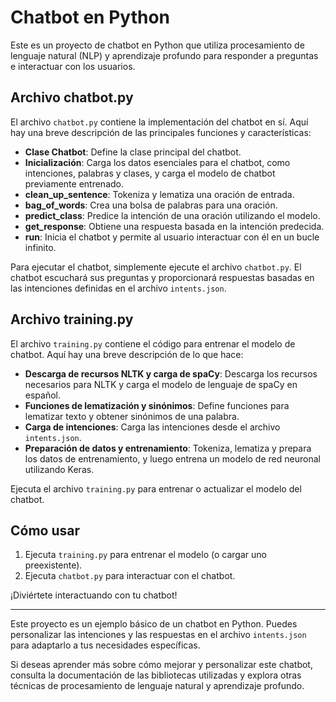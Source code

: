 # Chatbot en Python

Este es un proyecto de chatbot en Python que utiliza procesamiento de lenguaje natural (NLP) y aprendizaje profundo para responder a preguntas e interactuar con los usuarios.

## Archivo chatbot.py

El archivo `chatbot.py` contiene la implementación del chatbot en sí. Aquí hay una breve descripción de las principales funciones y características:

- **Clase Chatbot**: Define la clase principal del chatbot.
- **Inicialización**: Carga los datos esenciales para el chatbot, como intenciones, palabras y clases, y carga el modelo de chatbot previamente entrenado.
- **clean_up_sentence**: Tokeniza y lematiza una oración de entrada.
- **bag_of_words**: Crea una bolsa de palabras para una oración.
- **predict_class**: Predice la intención de una oración utilizando el modelo.
- **get_response**: Obtiene una respuesta basada en la intención predecida.
- **run**: Inicia el chatbot y permite al usuario interactuar con él en un bucle infinito.

Para ejecutar el chatbot, simplemente ejecute el archivo `chatbot.py`. El chatbot escuchará sus preguntas y proporcionará respuestas basadas en las intenciones definidas en el archivo `intents.json`.

## Archivo training.py

El archivo `training.py` contiene el código para entrenar el modelo de chatbot. Aquí hay una breve descripción de lo que hace:

- **Descarga de recursos NLTK y carga de spaCy**: Descarga los recursos necesarios para NLTK y carga el modelo de lenguaje de spaCy en español.
- **Funciones de lematización y sinónimos**: Define funciones para lematizar texto y obtener sinónimos de una palabra.
- **Carga de intenciones**: Carga las intenciones desde el archivo `intents.json`.
- **Preparación de datos y entrenamiento**: Tokeniza, lematiza y prepara los datos de entrenamiento, y luego entrena un modelo de red neuronal utilizando Keras.

Ejecuta el archivo `training.py` para entrenar o actualizar el modelo del chatbot.

## Cómo usar

1. Ejecuta `training.py` para entrenar el modelo (o cargar uno preexistente).
2. Ejecuta `chatbot.py` para interactuar con el chatbot.

¡Diviértete interactuando con tu chatbot!

---

Este proyecto es un ejemplo básico de un chatbot en Python. Puedes personalizar las intenciones y las respuestas en el archivo `intents.json` para adaptarlo a tus necesidades específicas.

Si deseas aprender más sobre cómo mejorar y personalizar este chatbot, consulta la documentación de las bibliotecas utilizadas y explora otras técnicas de procesamiento de lenguaje natural y aprendizaje profundo.
